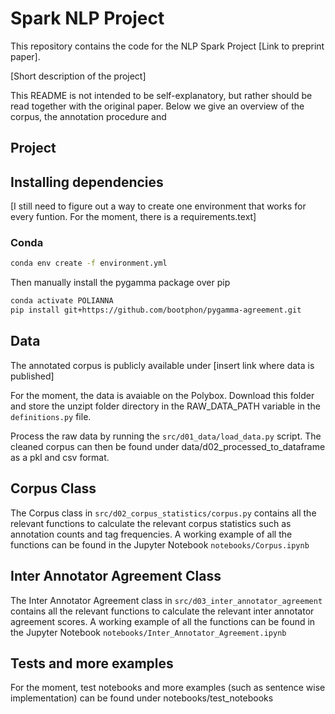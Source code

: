 # Spark NLP Project

This repository contains the code for the NLP Spark Project [Link to preprint paper]. 

[Short description of the project]

This README is not intended to be self-explanatory, but rather should be read together with the original paper. Below we give an overview of the corpus, the annotation procedure and 

## Project


## Installing dependencies

[I still need to figure out a way to create one environment that works for every funtion. For the moment, there is a requirements.text]



### Conda

```bash
conda env create -f environment.yml
```
Then manually install the pygamma package over pip



```bash
conda activate POLIANNA
pip install git+https://github.com/bootphon/pygamma-agreement.git
```

## Data

The annotated corpus is publicly available under [insert link where data is published]

For the moment, the data is avaiable on the Polybox. Download this folder and store the unzipt folder directory in the RAW_DATA_PATH variable in the ``definitions.py`` file. 

Process the raw data by running the ``src/d01_data/load_data.py`` script. The cleaned corpus can then be found under data/d02_processed_to_dataframe as a pkl and csv format.

## Corpus Class
The Corpus class in ``src/d02_corpus_statistics/corpus.py`` contains all the relevant functions to calculate the relevant corpus statistics such as annotation counts and tag frequencies. A working example of all the functions can be found in the Jupyter Notebook ``notebooks/Corpus.ipynb``


## Inter Annotator Agreement Class
The Inter Annotator Agreement class in ``src/d03_inter_annotator_agreement`` contains all the relevant functions to calculate the relevant inter annotator agreement scores. A working example of all the functions can be found in the Jupyter Notebook ``notebooks/Inter_Annotator_Agreement.ipynb``

## Tests and more examples
For the moment, test notebooks and more examples (such as sentence wise implementation) can be found under notebooks/test_notebooks

